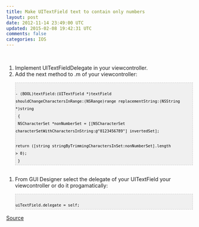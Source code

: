 ```yaml
---
title: Make UITextField text to contain only numbers
layout: post
date: 2012-11-14 23:49:00 UTC
updated: 2015-02-08 19:42:31 UTC
comments: false
categories: IOS
---
```

<br /><ol><li>Implement UITextFieldDelegate in your viewcontroller.</li><li>Add the next method to .m of your viewcontroller:</li></ol><ol>  <pre style="background-image: URL(http://2.bp.blogspot.com/_z5ltvMQPaa8/SjJXr_U2YBI/AAAAAAAAAAM/46OqEP32CJ8/s320/codebg.gif); background: #f0f0f0; border: 1px dashed #CCCCCC; color: black; font-family: arial; font-size: 12px; height: auto; line-height: 20px; overflow: auto; padding: 0px; text-align: left; width: 99%;"><code style="color: black; word-wrap: normal;"> - (BOOL)textField:(UITextField *)textField shouldChangeCharactersInRange:(NSRange)range replacementString:(NSString *)string  <br /> {  <br />   NSCharacterSet *nonNumberSet = [[NSCharacterSet characterSetWithCharactersInString:@"0123456789"] invertedSet];  <br />       return ([string stringByTrimmingCharactersInSet:nonNumberSet].length &gt; 0);  <br /> }  <br /></code></pre><br /><li>From GUI Designer select the delegate of your UITextField your viewcontroller or do it progamatically:</li></ol><ol> <pre style="background-image: URL(http://2.bp.blogspot.com/_z5ltvMQPaa8/SjJXr_U2YBI/AAAAAAAAAAM/46OqEP32CJ8/s320/codebg.gif); background: #f0f0f0; border: 1px dashed #CCCCCC; color: black; font-family: arial; font-size: 12px; height: auto; line-height: 20px; overflow: auto; padding: 0px; text-align: left; width: 99%;"><code style="color: black; word-wrap: normal;"> uiTextField.delegate = self;  </code></pre></ol><a href="http://stackoverflow.com/questions/342181/whats-the-best-way-to-validate-currency-input-in-uitextfield">Source</a>